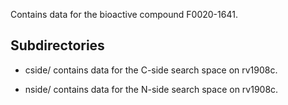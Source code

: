 Contains data for the bioactive compound F0020-1641.

## Subdirectories

- cside/ contains data for the C-side search space on rv1908c.

- nside/ contains data for the N-side search space on rv1908c.

